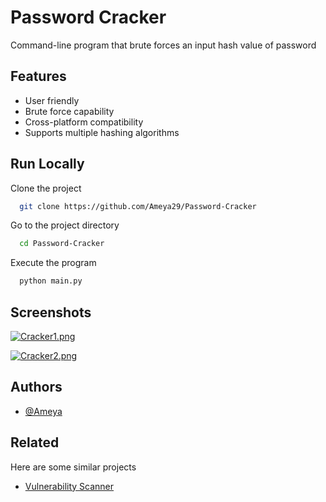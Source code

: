 
# Password Cracker

Command-line program that brute forces an input hash value of password


## Features

- User friendly
- Brute force capability
- Cross-platform compatibility
- Supports multiple hashing algorithms




## Run Locally

Clone the project

```bash
  git clone https://github.com/Ameya29/Password-Cracker
```

Go to the project directory

```bash
  cd Password-Cracker
```

Execute the program

```bash
  python main.py
```


## Screenshots


[![Cracker1.png](https://i.postimg.cc/FRfdvQVd/Cracker1.png)](https://postimg.cc/8JSPd93N)

[![Cracker2.png](https://i.postimg.cc/XJvq86z1/Cracker2.png)](https://postimg.cc/67DBWgwC)


## Authors

- [@Ameya](https://github.com/Ameya29)


## Related

Here are some similar projects

- [Vulnerability Scanner](https://github.com/Ameya29/Vulnerability-Scanner)

